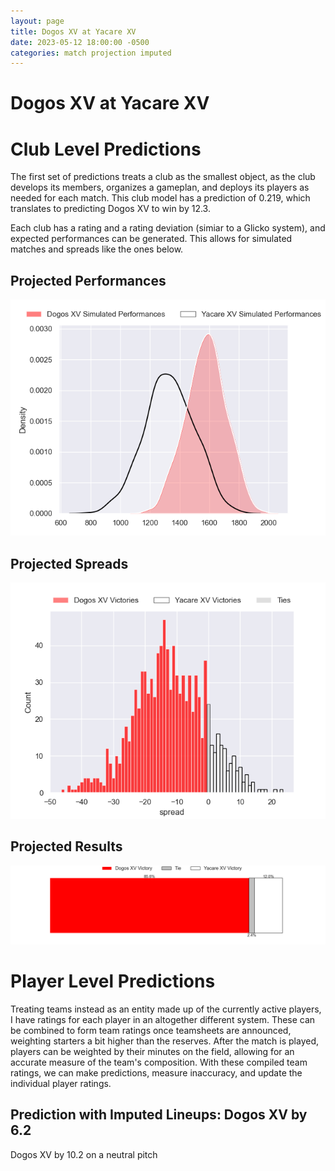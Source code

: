 ```yaml
---  
layout: page  
title: Dogos XV at Yacare XV  
date: 2023-05-12 18:00:00 -0500  
categories: match projection imputed  
---
```

# Dogos XV at Yacare XV

# Club Level Predictions


The first set of predictions treats a club as the smallest object, as the club develops its members, organizes a gameplan, and deploys its players as needed for each match. This club model has a prediction of 0.219, which translates to predicting Dogos XV to win by 12.3.

Each club has a rating and a rating deviation (simiar to a Glicko system), and expected performances can be generated. This allows for simulated matches and spreads like the ones below.
## Projected Performances


![Projected Performances](plots/performances_2023-05-12-YacareXV-DogosXV.png)
## Projected Spreads


![Projected Spreads](plots/spreads_2023-05-12-YacareXV-DogosXV.png)
## Projected Results


![Projected Results](plots/resultbar_2023-05-12-YacareXV-DogosXV.png)
# Player Level Predictions


Treating teams instead as an entity made up of the currently active players, I have ratings for each player in an altogether different system. These can be combined to form team ratings once teamsheets are announced, weighting starters a bit higher than the reserves. After the match is played, players can be weighted by their minutes on the field, allowing for an accurate measure of the team's composition. With these compiled team ratings, we can make predictions, measure inaccuracy, and update the individual player ratings.
## Prediction with Imputed Lineups: Dogos XV by 6.2


Dogos XV by 10.2 on a neutral pitch

